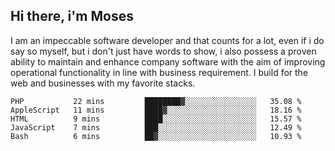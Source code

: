 ## Hi there, i'm Moses

I am an impeccable software developer and that counts for a lot, even if i do say so myself, but i don't just have words to show, i also possess a proven ability to maintain and enhance company software with the aim of improving operational functionality in line with business requirement. I build for the web and businesses with my favorite stacks.
<!--START_SECTION:waka-->

```text
PHP           22 mins         ████████▓░░░░░░░░░░░░░░░░   35.08 %
AppleScript   11 mins         ████▓░░░░░░░░░░░░░░░░░░░░   18.16 %
HTML          9 mins          ████░░░░░░░░░░░░░░░░░░░░░   15.57 %
JavaScript    7 mins          ███░░░░░░░░░░░░░░░░░░░░░░   12.49 %
Bash          6 mins          ██▓░░░░░░░░░░░░░░░░░░░░░░   10.93 %
```

<!--END_SECTION:waka-->
